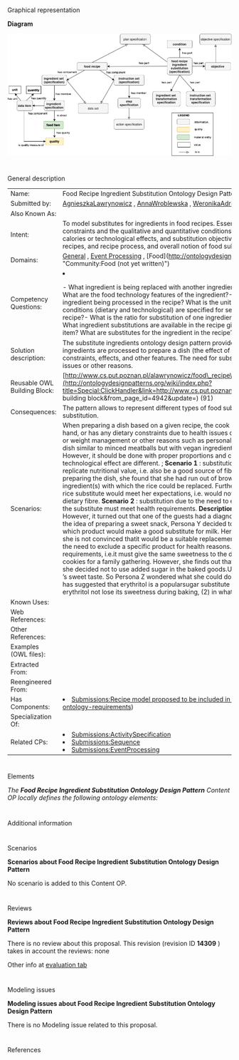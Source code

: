 # 

 Graphical representation



__Diagram__ 





[![Image:FoodSubstituteODP.png](./20220126202410!FoodSubstituteODP.png)](../Image/FoodSubstituteODP.png.md "Image:FoodSubstituteODP.png")





# 

 General description




|  |  |
| --- | --- |
|  Name:  |  Food Recipe Ingredient Substitution Ontology Design Pattern  |
|  Submitted by:  | [AgnieszkaLawrynowicz](../User/AgnieszkaLawrynowicz.md "User:AgnieszkaLawrynowicz")  , [AnnaWroblewska](http://ontologydesignpatterns.org/wiki/index.php?title=User:AnnaWroblewska&action=edit&redlink=1 "User:AnnaWroblewska (not yet written)")  , [WeronikaAdrian](../User/WeronikaAdrian.md "User:WeronikaAdrian")  , [AnnaGramza](http://ontologydesignpatterns.org/wiki/index.php?title=User:AnnaGramza&action=edit&redlink=1 "User:AnnaGramza (not yet written)")  , [BartoszKulczynski](http://ontologydesignpatterns.org/wiki/index.php?title=User:BartoszKulczynski&action=edit&redlink=1 "User:BartoszKulczynski (not yet written)")  |
|  Also Known As:  |  |
|  Intent:  |  To model substitutes for ingredients in food recipes. Essential aspects of modelling substitutes are their quantity in a recipe, the constraints and the qualitative and quantitative conditions for the substitutions, and other nutrition values, e.g. containing a number of calories or technological effects, and substitution objectives.  The pattern should allow to represent different types of food substitutes in recipes, and recipe process, and overall notion of food substitution.  |
|  Domains:  | [General](../Community/General.md "Community:General")  , [Event Processing](../Community/Event_Processing.md "Community:Event Processing")  , [Food](http://ontologydesignpatterns.org/wiki/Special:AddData/Domain Form/Community:Food "Community:Food (not yet written)")  |
|  Competency Questions:  | <li><ul></ul></li>- What ingredient is being replaced with another ingredient or a set of ingredients?- What are the dietary features of the ingredient?- What are the food technology features of the ingredient?- What are nutrition values the ingredient has?- What is the quantity of the ingredient being processed in the recipe? What is the unit of the quantity?- What is the objective of ingredient substitution?- What conditions (dietary and technological) are specified for selecting the target ingredient?- How is the ingredient processed in the given recipe?- What is the ratio for substitution of one ingredient into another?- What ingredient substitutions are possible in the recipe?- What ingredient substitutions are available in the recipe given dietary constraints?- What are available substitutes for a given food item? What are substitutes for the ingredient in the recipe? |
|  Solution description:  |  The substitute ingredients ontology design pattern provides a building block for modelling substitutions in recipes where one or more ingredients are processed to prepare a dish (the effect of the recipe). The ingredients, substitutes, and the effected dish have dietary constraints, effects, and other features.  The need for substitutions occurs when there are constraints in a person diet due to health issues or other reasons.  |
|  Reusable OWL Building Block:  | [http://www.cs.put.poznan.pl/alawrynowicz/food\_recipe\_ingredient\_substitute\_ODP.owl](http://ontologydesignpatterns.org/wiki/index.php?title=Special:ClickHandler&link=http://www.cs.put.poznan.pl/alawrynowicz/food_recipe_ingredient_substitute_ODP.owl&message=OWL building block&from_page_id=4942&update=)  (91)  |
|  Consequences:  |  The pattern allows to represent different types of food substitutes in recipes, and recipe process, and overall notion of food substitution.  |
|  Scenarios:  |  When preparing a dish based on a given recipe, the cook can make a substitution because he/she has no such particular ingredient at hand, or has any dietary constraints due to health issues or other preferences. (The diet often implies specific nutrition intake for health or weight management or other reasons such as personal tastes or ethics.) For example a cooker is a vegetarian and what to cook a dish similar to minced meatballs but with vegan ingredients. The cooker can substitute the meat in the meatballs recipe with soya tofu. However, it should be done with proper proportions and cooking conditions. Also the dietary effect such as nutrition values or technological effect are different. ; __Scenario 1__  : substitution due to lack of product. __Objective__  : In this scenario, the substitute must replicate nutritional value, i.e. also be a good source of fibre. __Description__  : Persona X decided to prepare risotto. However, when preparing the dish, she found that she had run out of brown rice. The recipe she used did not provide any information on the ingredient(s) with which the rice could be replaced. Furthermore, Persona X has decided to eat healthily and wonders which possible rice substitute would meet her expectations, i.e. would not only be technologically suitable but above all would be a good source of dietary fibre. __Scenario 2__  : substitution due to the need to exclude a particular product for health reasons. __Objective__  : In this scenario, the substitute must meet health requirements. __Description__  : Persona Y decided to make a dairy dessert with fruit for a birthday party. However, it turned out that one of the guests had a diagnosed allergy to cow’s milk protein and nuts. In order not to completely abandon the idea of preparing a sweet snack, Persona Y decided to replace the milk with another ingredient. Unfortunately, she has no idea which product would make a good substitute for milk. Her husband has given her the idea that it could be an almond drink. However, she is not convinced thatit would be a suitable replacement as the guest has a diagnosed nut allergy. __Scenario 3__  : substitution due to the need to exclude a specific product for health reasons. __Objective__  : In this scenario, the substitute must meet the technological requirements, i.e.it must give the same sweetness to the dish as sugar. __Description__  : Persona Z is in the process of preparing baked cookies for a family gathering. However, she finds out that one of the participants will be her grandmother -type 2 diabetes. Therefore, she decided not to use added sugar in the baked goods.Unfortunately, the younger guests would not appreciate cookies without sugar ’s sweet taste. So Persona Z wondered what she could do to replace the sugar in the cookies to keep them sweet. Admittedly, her sister has suggested that erythritol is a popularsugar substitute in recent times. However, two doubts remained to be resolved: (1) will erythritol not lose its sweetness during baking, (2) in what ratio to replace sugar with erythritol to get similar sweetness?  |
|  Known Uses:  |  |
|  Web References:  |  |
|  Other References:  |  |
|  Examples (OWL files):  |  |
|  Extracted From:  |  |
|  Reengineered From:  |  |
|  Has Components:  | <li><a class="new" href="http://ontologydesignpatterns.org/wiki/Special:AddData/Content OP Proposal Form/Submissions:Recipe_model_proposed_to_be_included_in_FoodOn_%28http://www.semantic-web-journal.net/content/food-process-ontology-requirements%29" title="Submissions:Recipe model proposed to be included in FoodOn (http://www.semantic-web-journal.net/content/food-process-ontology-requirements) (not yet written)">        Submissions:Recipe model proposed to be included in FoodOn (http://www.semantic-web-journal.net/content/food-process-ontology-requirements)       </a></li> |
|  Specialization Of:  |  |
|  Related CPs:  | <li><a href="../ActivitySpecification/ActivitySpecification.md" title="Submissions:ActivitySpecification">        Submissions:ActivitySpecification       </a></li><li><a href="../Sequence/Sequence.md" title="Submissions:Sequence">        Submissions:Sequence       </a></li><li><a href="../EventProcessing/EventProcessing.md" title="Submissions:EventProcessing">        Submissions:EventProcessing       </a></li> |



  





# 

 Elements



_The
 __Food Recipe Ingredient Substitution Ontology Design Pattern__ 
 Content OP locally defines the following ontology elements:_ 




# 

 Additional information



# 

 Scenarios




__Scenarios about Food Recipe Ingredient Substitution Ontology Design Pattern__ 


 No scenario is added to this Content OP.
 




# 

 Reviews




__Reviews about Food Recipe Ingredient Substitution Ontology Design Pattern__ 


 There is no review about this proposal.
This revision (revision ID
 __14309__ 
 ) takes in account the reviews: none
 



 Other info at
 [evaluation tab](http://ontologydesignpatterns.org/wiki/index.php?title=Submissions:Food_Recipe_Ingredient_Substitution_Ontology_Design_Pattern&action=evaluation "http://ontologydesignpatterns.org/wiki/index.php?title=Submissions:Food_Recipe_Ingredient_Substitution_Ontology_Design_Pattern&action=evaluation") 





  





# 

 Modeling issues




__Modeling issues about Food Recipe Ingredient Substitution Ontology Design Pattern__ 


 There is no Modeling issue related to this proposal.
 




  





# 

 References